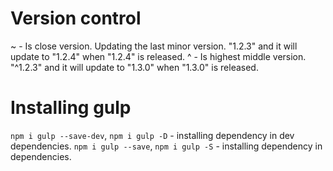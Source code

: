 # Version control
~ - Is close version. Updating the last minor version. "1.2.3" and it will update to "1.2.4" when "1.2.4" is released.
^ - Is highest middle version.  "^1.2.3" and it will update to "1.3.0" when "1.3.0" is released.


# Installing gulp
`npm i gulp --save-dev`, `npm i gulp -D` - installing dependency in dev dependencies.
`npm i gulp --save`, `npm i gulp -S` - installing dependency in dependencies.